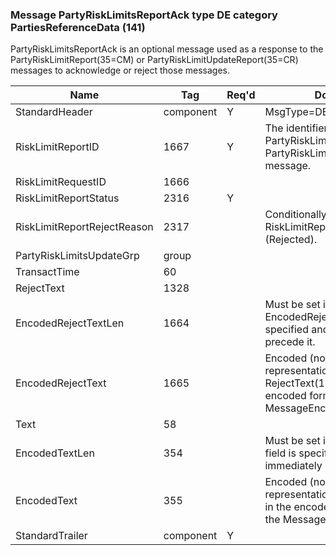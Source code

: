 ### Message PartyRiskLimitsReportAck type DE category PartiesReferenceData (141)

PartyRiskLimitsReportAck is an optional message used as a response to the PartyRiskLimitReport(35=CM) or PartyRiskLimitUpdateReport(35=CR) messages to acknowledge or reject those messages.

| Name                        | Tag       | Req'd | Documentation                                                                                                                               |
|-----------------------------|-----------|----------|-------------------------------------------------------------------------------------------------------------------------------|
| StandardHeader              | component |   Y   | MsgType=DE                                                                                                                               |
| RiskLimitReportID           | 1667      |   Y   | The identifier of the PartyRiskLimitReport(35=CM) or PartyRiskLimitUpdateReport(35=CR) message.                                                 |
| RiskLimitRequestID          | 1666      |       |                                                                                                                                |
| RiskLimitReportStatus       | 2316      |   Y   |                                                                                                                                |
| RiskLimitReportRejectReason | 2317      |       | Conditionally required when RiskLimitReportStatus(2316)=1 (Rejected).                                                                           |
| PartyRiskLimitsUpdateGrp    | group     |       |                                                                                                                                |
| TransactTime                | 60        |       |                                                                                                                                |
| RejectText                  | 1328      |       |                                                                                                                                |
| EncodedRejectTextLen        | 1664      |       | Must be set if EncodedRejectText(1665) field is specified and must immediately precede it.                                                      |
| EncodedRejectText           | 1665      |       | Encoded (non-ASCII characters) representation of the RejectText(1328) field in the encoded format specified via the MessageEncoding(347) field. |
| Text                        | 58        |       |                                                                                                                                |
| EncodedTextLen              | 354       |       | Must be set if EncodedText(355) field is specified and must immediately precede it.                                                             |
| EncodedText                 | 355       |       | Encoded (non-ASCII characters) representation of the Text(58) field in the encoded format specified via the MessageEncoding(347) field.         |
| StandardTrailer             | component |   Y   |                                                                                                                                |

